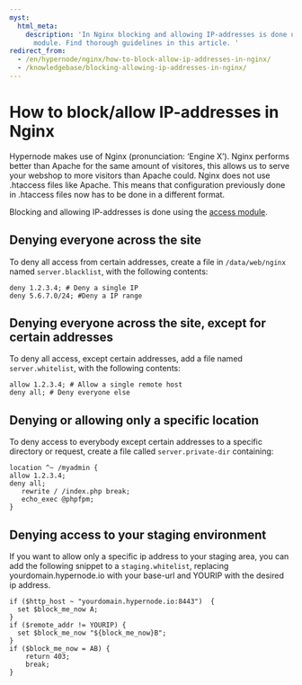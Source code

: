 ```yaml
---
myst:
  html_meta:
    description: 'In Nginx blocking and allowing IP-addresses is done using the access
      module. Find thorough guidelines in this article. '
redirect_from:
  - /en/hypernode/nginx/how-to-block-allow-ip-addresses-in-nginx/
  - /knowledgebase/blocking-allowing-ip-addresses-in-nginx/
---
```


<!-- source: https://support.hypernode.com/en/hypernode/nginx/how-to-block-allow-ip-addresses-in-nginx/ -->

# How to block/allow IP-addresses in Nginx

Hypernode makes use of Nginx (pronunciation: ‘Engine X’). Nginx performs better than Apache for the same amount of visitores, this allows us to serve your webshop to more visitors than Apache could. Nginx does not use .htaccess files like Apache. This means that configuration previously done in .htaccess files now has to be done in a different format.

Blocking and allowing IP-addresses is done using the [access module](http://nginx.org/en/docs/http/ngx_http_access_module.html).

## Denying everyone across the site

To deny all access from certain addresses, create a file in `/data/web/nginx` named `server.blacklist`, with the following contents:

```nginx
deny 1.2.3.4; # Deny a single IP
deny 5.6.7.0/24; #Deny a IP range
```

## Denying everyone across the site, except for certain addresses

To deny all access, except certain addresses, add a file named `server.whitelist`, with the following contents:

```nginx
allow 1.2.3.4; # Allow a single remote host
deny all; # Deny everyone else
```

## Denying or allowing only a specific location

To deny access to everybody except certain addresses to a specific directory or request, create a file called `server.private-dir` containing:

```nginx
location ^~ /myadmin {
allow 1.2.3.4;
deny all;
   rewrite / /index.php break;
   echo_exec @phpfpm;
}
```

## Denying access to your staging environment

If you want to allow only a specific ip address to your staging area, you can add the following snippet to a `staging.whitelist`, replacing yourdomain.hypernode.io with your base-url and YOURIP with the desired ip address.

```nginx
if ($http_host ~ "yourdomain.hypernode.io:8443")  {
  set $block_me_now A;
}
if ($remote_addr != YOURIP) {
  set $block_me_now "${block_me_now}B";
}
if ($block_me_now = AB) {
    return 403;
    break;
}
```

